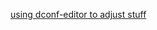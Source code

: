 ---
---


[using dconf-editor to adjust stuff](https://github.com/wwmm/easyeffects/discussions/1337#discussioncomment-1976762)


